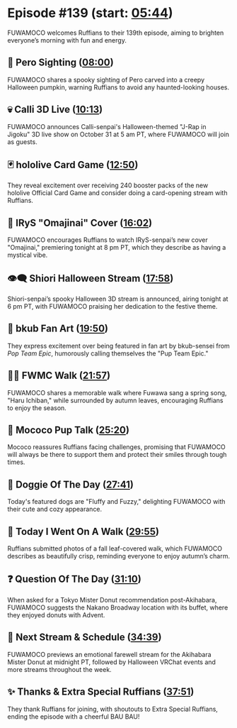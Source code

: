 # Episode #139 (start: [05:44](https://youtu.be/JTU_8FFdMH8?t=05m44s))

FUWAMOCO welcomes Ruffians to their 139th episode, aiming to brighten everyone’s morning with fun and energy.

## 👀 Pero Sighting ([08:00](https://youtu.be/JTU_8FFdMH8?t=08m00s))

FUWAMOCO shares a spooky sighting of Pero carved into a creepy Halloween pumpkin, warning Ruffians to avoid any haunted-looking houses.

## 💀 Calli 3D Live ([10:13](https://youtu.be/JTU_8FFdMH8?t=10m13s))

FUWAMOCO announces Calli-senpai's Halloween-themed "J-Rap in Jigoku" 3D live show on October 31 at 5 am PT, where FUWAMOCO will join as guests.

## 🃏 hololive Card Game ([12:50](https://youtu.be/JTU_8FFdMH8?t=12m50s))

They reveal excitement over receiving 240 booster packs of the new hololive Official Card Game and consider doing a card-opening stream with Ruffians.

## 🎤 IRyS "Omajinai" Cover ([16:02](https://youtu.be/JTU_8FFdMH8?t=16m02s))

FUWAMOCO encourages Ruffians to watch IRyS-senpai’s new cover "Omajinai," premiering tonight at 8 pm PT, which they describe as having a mystical vibe.

## 👁‍🗨 Shiori Halloween Stream ([17:58](https://youtu.be/JTU_8FFdMH8?t=17m58s))

Shiori-senpai’s spooky Halloween 3D stream is announced, airing tonight at 6 pm PT, with FUWAMOCO praising her dedication to the festive theme.

## 🎨 bkub Fan Art ([19:50](https://youtu.be/JTU_8FFdMH8?t=19m50s))

They express excitement over being featured in fan art by bkub-sensei from *Pop Team Epic*, humorously calling themselves the "Pup Team Epic."

## 🚶‍➡️ FWMC Walk ([21:57](https://youtu.be/JTU_8FFdMH8?t=21m57s))

FUWAMOCO shares a memorable walk where Fuwawa sang a spring song, "Haru Ichiban," while surrounded by autumn leaves, encouraging Ruffians to enjoy the season.

## 📣 Mococo Pup Talk ([25:20](https://youtu.be/JTU_8FFdMH8?t=25m20s))

Mococo reassures Ruffians facing challenges, promising that FUWAMOCO will always be there to support them and protect their smiles through tough times.

## 🐶 Doggie Of The Day ([27:41](https://youtu.be/JTU_8FFdMH8?t=27m41s))

Today's featured dogs are "Fluffy and Fuzzy," delighting FUWAMOCO with their cute and cozy appearance.

## 🚶 Today I Went On A Walk ([29:55](https://youtu.be/JTU_8FFdMH8?t=29m55s))

Ruffians submitted photos of a fall leaf-covered walk, which FUWAMOCO describes as beautifully crisp, reminding everyone to enjoy autumn’s charm.

## ❓ Question Of The Day ([31:10](https://youtu.be/JTU_8FFdMH8?t=31m10s))

When asked for a Tokyo Mister Donut recommendation post-Akihabara, FUWAMOCO suggests the Nakano Broadway location with its buffet, where they enjoyed donuts with Advent.

## 📅 Next Stream & Schedule ([34:39](https://youtu.be/JTU_8FFdMH8?t=34m39s))

FUWAMOCO previews an emotional farewell stream for the Akihabara Mister Donut at midnight PT, followed by Halloween VRChat events and more streams throughout the week.

## ✨ Thanks & Extra Special Ruffians ([37:51](https://youtu.be/JTU_8FFdMH8?t=37m51s))

They thank Ruffians for joining, with shoutouts to Extra Special Ruffians, ending the episode with a cheerful BAU BAU!
